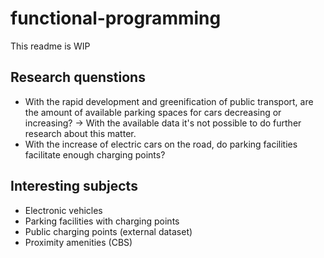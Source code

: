 # functional-programming

This readme is WIP

## Research quenstions

- With the rapid development and greenification of public transport, are the amount of available parking spaces for cars decreasing or increasing? -> With the available data it's not possible to do further research about this matter.
- With the increase of electric cars on the road, do parking facilities facilitate enough charging points?

## Interesting subjects

- Electronic vehicles
- Parking facilities with charging points
- Public charging points (external dataset)
- Proximity amenities (CBS)
